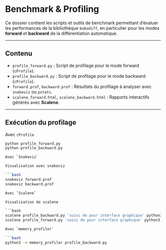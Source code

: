 # Benchmark & Profiling

Ce dossier contient les scripts et outils de benchmark permettant d’évaluer les performances de la bibliothèque `bobodiff`, en particulier pour les modes **forward** et **backward** de la différentiation automatique.

---

## Contenu

- `profile_forward.py` : Script de profilage pour le mode forward (`cProfile`).
- `profile_backward.py` : Script de profilage pour le mode backward (`cProfile`).
- `forward.prof`, `backward.prof` : Résultats du profilage à analyser avec `snakeviz` ou `pstats`.
- `scalene_forward.html`, `scalene_backward.html` : Rapports interactifs générés avec **Scalene**.

---

## Exécution du profilage

Avec `cProfile`

```bash
python profile_forward.py
python profile_backward.py

Avec `Snakeviz`

Visualisation avec snakeviz 

```bash
snakeviz forward.prof
snakeviz backward.prof

Avec `Scalene`

Visualisation de scalene

```bash
scalene profile_backward.py 'suivi de pour interface graphique' python3 -m http.server 8000
scalene profile_forward.py 'suivi de pour interface graphique' python3 -m http.server 8000

Avec `memory_profiler`

```bash
python3 -m memory_profiler profile_backward.py